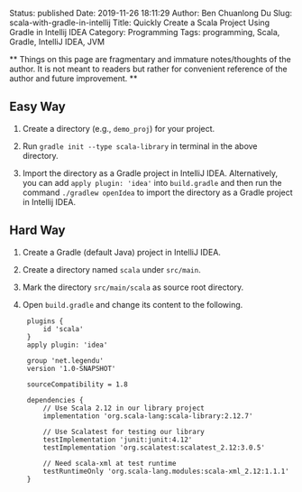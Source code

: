 Status: published
Date: 2019-11-26 18:11:29
Author: Ben Chuanlong Du
Slug: scala-with-gradle-in-intellij
Title: Quickly Create a Scala Project Using Gradle in Intellij IDEA
Category: Programming
Tags: programming, Scala, Gradle, IntelliJ IDEA, JVM

**
Things on this page are
fragmentary and immature notes/thoughts of the author.
It is not meant to readers
but rather for convenient reference of the author and future improvement.
**

## Easy Way

1. Create a directory (e.g., `demo_proj`) for your project.

2. Run `gradle init --type scala-library` in terminal in the above directory.

3. Import the directory as a Gradle project in IntelliJ IDEA.
    Alternatively,
    you can add `apply plugin: 'idea'` into `build.gradle`
    and then run the command `./gradlew openIdea` to import the directory as a Gradle project in Intellij IDEA.

## Hard Way

1. Create a Gradle (default Java) project in IntelliJ IDEA. 

2. Create a directory named `scala` under `src/main`.

3. Mark the directory `src/main/scala` as source root directory.

4. Open `build.gradle` and change its content to the following.

        plugins {
            id 'scala'
        }
        apply plugin: 'idea'

        group 'net.legendu'
        version '1.0-SNAPSHOT'

        sourceCompatibility = 1.8

        dependencies {
            // Use Scala 2.12 in our library project
            implementation 'org.scala-lang:scala-library:2.12.7'

            // Use Scalatest for testing our library
            testImplementation 'junit:junit:4.12'
            testImplementation 'org.scalatest:scalatest_2.12:3.0.5'

            // Need scala-xml at test runtime
            testRuntimeOnly 'org.scala-lang.modules:scala-xml_2.12:1.1.1'
        }
